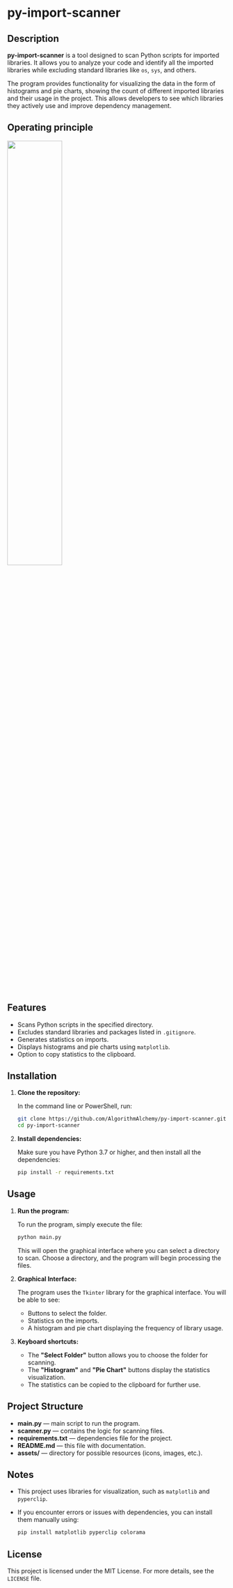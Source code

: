 # py-import-scanner

## Description

**py-import-scanner** is a tool designed to scan Python scripts for imported libraries. It allows you to analyze your code and identify all the imported libraries while excluding standard libraries like `os`, `sys`, and others.

The program provides functionality for visualizing the data in the form of histograms and pie charts, showing the count of different imported libraries and their usage in the project. This allows developers to see which libraries they actively use and improve dependency management.

## Operating principle
<img src="https://github.com/user-attachments/assets/2a8bd464-d3ed-41d0-88bc-ce51682ba76e" style="width: 50%;" />


## Features

- Scans Python scripts in the specified directory.
- Excludes standard libraries and packages listed in `.gitignore`.
- Generates statistics on imports.
- Displays histograms and pie charts using `matplotlib`.
- Option to copy statistics to the clipboard.

## Installation

1. **Clone the repository:**

   In the command line or PowerShell, run:

   ```bash
   git clone https://github.com/AlgorithmAlchemy/py-import-scanner.git
   cd py-import-scanner
   ```

2. **Install dependencies:**

   Make sure you have Python 3.7 or higher, and then install all the dependencies:

   ```bash
   pip install -r requirements.txt
   ```

## Usage

1. **Run the program:**

   To run the program, simply execute the file:

   ```bash
   python main.py
   ```

   This will open the graphical interface where you can select a directory to scan. Choose a directory, and the program will begin processing the files.

2. **Graphical Interface:**

   The program uses the `Tkinter` library for the graphical interface. You will be able to see:
   - Buttons to select the folder.
   - Statistics on the imports.
   - A histogram and pie chart displaying the frequency of library usage.

3. **Keyboard shortcuts:**

   - The **"Select Folder"** button allows you to choose the folder for scanning.
   - The **"Histogram"** and **"Pie Chart"** buttons display the statistics visualization.
   - The statistics can be copied to the clipboard for further use.

## Project Structure

- **main.py** — main script to run the program.
- **scanner.py** — contains the logic for scanning files.
- **requirements.txt** — dependencies file for the project.
- **README.md** — this file with documentation.
- **assets/** — directory for possible resources (icons, images, etc.).

## Notes

- This project uses libraries for visualization, such as `matplotlib` and `pyperclip`.
- If you encounter errors or issues with dependencies, you can install them manually using:

  ```bash
  pip install matplotlib pyperclip colorama
  ```

## License

This project is licensed under the MIT License. For more details, see the `LICENSE` file.
